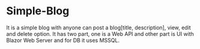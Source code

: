 # Simple-Blog
It is a simple blog with anyone can post a blog[title, description], view, edit and delete option. It has two part, one is a Web API and other part is UI with Blazor Web Server and for DB it uses MSSQL.
